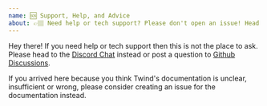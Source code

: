 ```yaml
---
name: 🆘 Support, Help, and Advice
about: 👉🏽 Need help or tech support? Please don't open an issue! Head to [Github Discussion](https://github.com/tw-in-js/twind/discussions) or [Discord Chat](https://chat.twind.style).
---
```


Hey there! If you need help or tech support then this is not the place to ask. Please head to the [Discord Chat](https://chat.twind.style)
instead or post a question to [Github Discussions](https://github.com/tw-in-js/twind/discussions).

If you arrived here because you think Twind's documentation is unclear, insufficient or wrong, please consider creating an issue for the documentation
instead.
